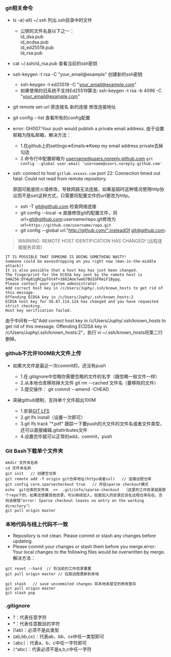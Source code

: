 ### git相关命令
- ls -a(-all) ~/.ssh    列出.ssh目录中的文件
    - 公钥的文件名是以下之一：\
      id_dsa.pub\
      id_ecdsa.pub\
      id_ed25519.pub\
      id_rsa.pub
- cat ~/.ssh/id_rsa.pub 查看当前的ssh密钥
- ssh-keygen -t rsa -C "your_email@example" 创建新的ssh密钥 
  - ssh-keygen -t ed25519 -C "your_email@example.com"
  - 如果使用的旧系统不支持Ed25519算法: ssh-keygen -t rsa -b 4096 -C "your_email@example.com"


- git remote set-url 原连接名 新的连接  修改连接地址
- git config --list 查看所有的config配置

- error: GH007:Your push would publish a private email address. 由于设置邮箱为隐私邮箱，解决方法：
  - 1.在github上的settings=>Emails=>Keep my email address private去掉勾选
  - 2.命令行中配置邮箱为 username@users.noreply.github.com   `git config --global user.email 'username@users.noreply.github.com'`

- ssh: connect to host `gitlab.xxxxxx.com` port 22: Connection timed out
fatal: Could not read from remote repository.

  原因可能是防火墙修改，导致网路无法连接。如果是超时这种情况使用http协议而不是ssh这种方式，只需要将配置文件的url更改为http。
  - ssh -T git@github.com  检查网络连接
  - git config --local -e 直接修改git的配置文件，将url=git@github.com:username/repo.git修改为url=`https://github.com/username/repo.git`
  - git config --global url."http://github.com/".insteadOf git@github.com:

>  WARNING: REMOTE HOST IDENTIFICATION HAS CHANGED! (远程连接服务异常)
```
IT IS POSSIBLE THAT SOMEONE IS DOING SOMETHING NASTY!
Someone could be eavesdropping on you right now (man-in-the-middle attack)!
It is also possible that a host key has just been changed.
The fingerprint for the ECDSA key sent by the remote host is
SHA256:DY4p81gRCppTGt4f+3882AUe7wmG7BUIGFRmiF1Bypg.
Please contact your system administrator.
Add correct host key in /c/Users/Juphy/.ssh/known_hosts to get rid of this message.
Offending ECDSA key in /c/Users/Juphy/.ssh/known_hosts:2
ECDSA host key for 58.87.114.124 has changed and you have requested strict checking.
Host key verification failed.
```
由于中间有一句"Add correct host key in /c/Users/Juphy/.ssh/known_hosts to get rid of this message.
Offending ECDSA key in /c/Users/Juphy/.ssh/known_hosts:2"，执行
vi ~/.ssh/known_hosts将第二行删掉。

### github不允许100MB大文件上传
- 如果大文件是最近一次commit的，还没有push
  - 1.在.gitignore中忽略你需要忽略的文件的名字（跟忽略一般文件一样）
  - 2.从本地仓库移除掉大文件 git rm --cached 文件名（要移除的文件）
  - 3.提交操作： git commit --amend -CHEAD

- 突破github限制，支持单个文件超出100M
  - 1.安装[GIT LFS](https://git-lfs.github.com/)
  - 2.git lfs install（设置一次即可）
  - 3.git lfs track "*.pdf" 跟踪一下要push的大文件的文件名或者文件类型，还可以直接编辑.gitattributes文件
  - 4.设置完毕就可以正常的add，commit，push
  
### Git Bash下载单个文件夹
```
mkdir 文件夹名称
cd 文件夹名称
git init   // 创建空仓库
git remote add -f origin git仓库地址(https或者ssl)   // 连接远程仓库
git config core.sparsecheckout true   // 开启sparse checkout模式
echo  git仓库的文件夹  >>  .git/info/sparse-checkout  （这里的工作目录就是那个repo下的，如果还想要其他目录，可以继续加入，但是加入的目录应该在远程仓库存在，否则会报错"error: Sparse checkout leaves no entry on the working directory"）
git pull origin master
```

### 本地代码与线上代码不一致
- Repository is not clean.  Please commit or stash any changes before updating. 
- Please commit your changes or stash them before you merge.error: Your local changes to the following files would be overwritten by merge.
解决方法：
```
git reset --hard  // 将当前的工作目录重置
git pull origin master // 拉取远程更新到本地
```
```
git stash   // save uncommited changes 将本地未提交的修改暂存
git pull origin master
git stash pop
```

### .gitignore
- ?：代表任意字符
- *：代表任意数目的字符
- {!ab}：必须不是此类型
- {ab,bb,cx}：代表ab、bb、cx中任一类型即可
- `[`abc`]`：代表a、b、c中任一字符即可
- `[`^abc`]`：代表必须不是a,b,c中任一字符
